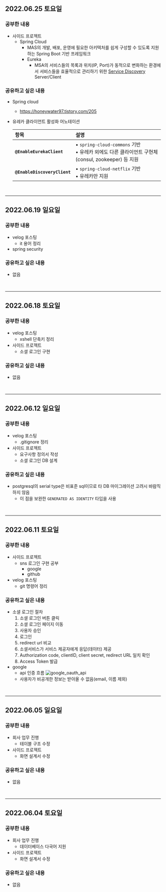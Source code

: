 ## 2022.06.25 토요일
### 공부한 내용
- 사이드 프로젝트
  + Spring Cloud
    - MAS의 개발, 배포, 운영에 필요한 아키텍처를 쉽게 구성할 수 있도록 지원하는 Spring Boot 기반 프레임워크
    - Eureka
      + MSA의 서비스들의 목록과 위치(IP, Port)가 동적으로 변화하는 환경에서 서비스들을 효율적으로 관리하기 위한 [Service Discovery](https://kobumddaring.tistory.com/44) Server/Client
### 공유하고 싶은 내용
- Spring cloud
  + https://honeywater97.tistory.com/205
- 유레카 클라이언트 활성화 어노테이션

  |항목|설명|
  |:---|:---|
  |**`@EnableEurekaClient`**|• `spring-cloud-commons` 기반<br>• 유레카 외에도 다른 클라이언트 구현체(consul, zookeeper) 등 지원|
  |**`@EnableDiscoveryClient`**|• `spring-cloud-netflix` 기반<br>• 유레카만 지원|

<br>

---

## 2022.06.19 일요일
### 공부한 내용
- velog 포스팅
    + it 용어 정리
- spring security
### 공유하고 싶은 내용
- 없음
<br>

---

## 2022.06.18 토요일
### 공부한 내용
- velog 포스팅
    + xshell 단축키 정리
- 사이드 프로젝트
    + 소셜 로그인 구현
### 공유하고 싶은 내용
- 없음
<br>

---

## 2022.06.12 일요일
### 공부한 내용
- velog 포스팅
    + .gitignore 정리
- 사이드 프로젝트
    + 요구사항 정의서 작성
    + 소셜 로그인 DB 설계
### 공유하고 싶은 내용
- postgresql의 serial type은 비표준 sql이므로 타 DB 마이그레이션 고려시 바람직하지 않음
    + 이 점을 보완한 `GENERATED AS IDENTITY` 타입을 사용 
<br>

---

## 2022.06.11 토요일
### 공부한 내용
- 사이드 프로젝트
    + sns 로그인 구현 공부
        - google
        - github
- velog 포스팅
    + git 명령어 정리
### 공유하고 싶은 내용
- 소셜 로그인 절차
    1. 소셜 로그인 버튼 클릭
    2. 소셜 로그인 페이지 이동
    3. 사용자 승인
    4. 로그인
    5. redirect url 비교
    6. 소셜서비스가 서비스 제공자에게 응답(데이터) 제공
    7. Authorization code, clientID, client secret, redirect URL 일치 확인
    8. Access Token 발급 
- google
    + api 인증 흐름
![google_oauth_api](https://user-images.githubusercontent.com/74666378/173169275-c9974900-d246-45bd-8969-3d21c40f62ab.png)
    + 사용자가 비공개한 정보는 받아올 수 없음(email, 이름 제외)
<br>

---

## 2022.06.05 일요일
### 공부한 내용
- 회사 업무 진행
    + 테이블 구조 수정
- 사이드 프로젝트
    + 화면 설계서 수정
### 공유하고 싶은 내용
- 없음
<br>

---

## 2022.06.04 토요일
### 공부한 내용
- 회사 업무 진행
    + 데이터베이스 다국어 지원
- 사이드 프로젝트
    + 화면 설계서 수정
### 공유하고 싶은 내용
- 없음